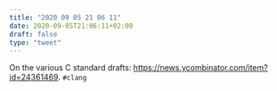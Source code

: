 ```yaml
---
title: "2020 09 05 21 06 11"
date: 2020-09-05T21:06:11+02:00
draft: false
type: "tweet"
---
```

On the various C standard drafts: <https://news.ycombinator.com/item?id=24361469>. `#clang`
